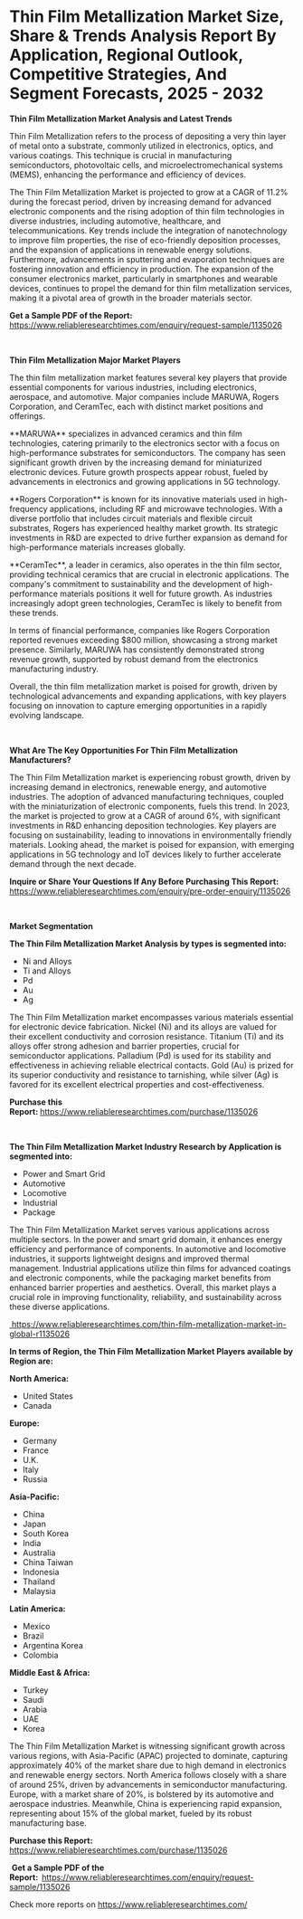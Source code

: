 <p><h1>Thin Film Metallization Market Size, Share & Trends Analysis Report By Application, Regional Outlook, Competitive Strategies, And Segment Forecasts, 2025 - 2032</h1></p><p><strong>Thin Film Metallization Market Analysis and Latest Trends</strong></p>
<p><p>Thin Film Metallization refers to the process of depositing a very thin layer of metal onto a substrate, commonly utilized in electronics, optics, and various coatings. This technique is crucial in manufacturing semiconductors, photovoltaic cells, and microelectromechanical systems (MEMS), enhancing the performance and efficiency of devices. </p><p>The Thin Film Metallization Market is projected to grow at a CAGR of 11.2% during the forecast period, driven by increasing demand for advanced electronic components and the rising adoption of thin film technologies in diverse industries, including automotive, healthcare, and telecommunications. Key trends include the integration of nanotechnology to improve film properties, the rise of eco-friendly deposition processes, and the expansion of applications in renewable energy solutions. Furthermore, advancements in sputtering and evaporation techniques are fostering innovation and efficiency in production. The expansion of the consumer electronics market, particularly in smartphones and wearable devices, continues to propel the demand for thin film metallization services, making it a pivotal area of growth in the broader materials sector.</p></p>
<p><strong>Get a Sample PDF of the Report:&nbsp;</strong> <a href="https://www.reliableresearchtimes.com/enquiry/request-sample/1135026?utm_campaign=2646&utm_medium=2&utm_source=Github&utm_content=ia&utm_term=01042025&utm_id=thin-film-metallization">https://www.reliableresearchtimes.com/enquiry/request-sample/1135026</a></p>
<p>&nbsp;</p>
<p><strong>Thin Film Metallization Major Market Players</strong></p>
<p><p>The thin film metallization market features several key players that provide essential components for various industries, including electronics, aerospace, and automotive. Major companies include MARUWA, Rogers Corporation, and CeramTec, each with distinct market positions and offerings.</p><p>**MARUWA** specializes in advanced ceramics and thin film technologies, catering primarily to the electronics sector with a focus on high-performance substrates for semiconductors. The company has seen significant growth driven by the increasing demand for miniaturized electronic devices. Future growth prospects appear robust, fueled by advancements in electronics and growing applications in 5G technology.</p><p>**Rogers Corporation** is known for its innovative materials used in high-frequency applications, including RF and microwave technologies. With a diverse portfolio that includes circuit materials and flexible circuit substrates, Rogers has experienced healthy market growth. Its strategic investments in R&D are expected to drive further expansion as demand for high-performance materials increases globally.</p><p>**CeramTec**, a leader in ceramics, also operates in the thin film sector, providing technical ceramics that are crucial in electronic applications. The company's commitment to sustainability and the development of high-performance materials positions it well for future growth. As industries increasingly adopt green technologies, CeramTec is likely to benefit from these trends.</p><p>In terms of financial performance, companies like Rogers Corporation reported revenues exceeding $800 million, showcasing a strong market presence. Similarly, MARUWA has consistently demonstrated strong revenue growth, supported by robust demand from the electronics manufacturing industry. </p><p>Overall, the thin film metallization market is poised for growth, driven by technological advancements and expanding applications, with key players focusing on innovation to capture emerging opportunities in a rapidly evolving landscape.</p></p>
<p>&nbsp;</p>
<p><strong>What Are The Key Opportunities For Thin Film Metallization Manufacturers?</strong></p>
<p><p>The Thin Film Metallization market is experiencing robust growth, driven by increasing demand in electronics, renewable energy, and automotive industries. The adoption of advanced manufacturing techniques, coupled with the miniaturization of electronic components, fuels this trend. In 2023, the market is projected to grow at a CAGR of around 6%, with significant investments in R&D enhancing deposition technologies. Key players are focusing on sustainability, leading to innovations in environmentally friendly materials. Looking ahead, the market is poised for expansion, with emerging applications in 5G technology and IoT devices likely to further accelerate demand through the next decade.</p></p>
<p><strong>Inquire or Share Your Questions If Any Before Purchasing This Report:</strong> <a href="https://www.reliableresearchtimes.com/enquiry/pre-order-enquiry/1135026?utm_campaign=2646&utm_medium=2&utm_source=Github&utm_content=ia&utm_term=01042025&utm_id=thin-film-metallization">https://www.reliableresearchtimes.com/enquiry/pre-order-enquiry/1135026</a></p>
<p>&nbsp;</p>
<p><strong>Market Segmentation</strong></p>
<p><strong>The Thin Film Metallization Market Analysis by types is segmented into:</strong></p>
<p><ul><li>Ni and Alloys</li><li>Ti and Alloys</li><li>Pd</li><li>Au</li><li>Ag</li></ul></p>
<p><p>The Thin Film Metallization market encompasses various materials essential for electronic device fabrication. Nickel (Ni) and its alloys are valued for their excellent conductivity and corrosion resistance. Titanium (Ti) and its alloys offer strong adhesion and barrier properties, crucial for semiconductor applications. Palladium (Pd) is used for its stability and effectiveness in achieving reliable electrical contacts. Gold (Au) is prized for its superior conductivity and resistance to tarnishing, while silver (Ag) is favored for its excellent electrical properties and cost-effectiveness.</p></p>
<p><strong>Purchase this Report:&nbsp;</strong><a href="https://www.reliableresearchtimes.com/purchase/1135026?utm_campaign=2646&utm_medium=2&utm_source=Github&utm_content=ia&utm_term=01042025&utm_id=thin-film-metallization">https://www.reliableresearchtimes.com/purchase/1135026</a></p>
<p>&nbsp;</p>
<p><strong>The Thin Film Metallization Market Industry Research by Application is segmented into:</strong></p>
<p><ul><li>Power and Smart Grid</li><li>Automotive</li><li>Locomotive</li><li>Industrial</li><li>Package</li></ul></p>
<p><p>The Thin Film Metallization Market serves various applications across multiple sectors. In the power and smart grid domain, it enhances energy efficiency and performance of components. In automotive and locomotive industries, it supports lightweight designs and improved thermal management. Industrial applications utilize thin films for advanced coatings and electronic components, while the packaging market benefits from enhanced barrier properties and aesthetics. Overall, this market plays a crucial role in improving functionality, reliability, and sustainability across these diverse applications.</p></p>
<p><a href="https://www.reliableresearchtimes.com/thin-film-metallization-market-in-global-r1135026?utm_campaign=2646&utm_medium=2&utm_source=Github&utm_content=ia&utm_term=01042025&utm_id=thin-film-metallization">&nbsp;https://www.reliableresearchtimes.com/thin-film-metallization-market-in-global-r1135026</a></p>
<p><strong>In terms of Region, the Thin Film Metallization Market Players available by Region are:</strong></p>
<p>
    <p> <strong> North America: </strong>
        <ul>
            <li>United States</li>
            <li>Canada</li>
        </ul>
        </p> 
    <p> <strong> Europe: </strong>
        <ul>
            <li>Germany</li>
            <li>France</li>
            <li>U.K.</li>
            <li>Italy</li>
            <li>Russia</li>
        </ul>
        </p> 
    <p> <strong> Asia-Pacific: </strong>
        <ul>
            <li>China</li>
            <li>Japan</li>
            <li>South Korea</li>
            <li>India</li>
            <li>Australia</li>
            <li>China Taiwan</li>
            <li>Indonesia</li>
            <li>Thailand</li>
            <li>Malaysia</li>
        </ul>
        </p> 
    <p> <strong> Latin America: </strong>
        <ul>
            <li>Mexico</li>
            <li>Brazil</li>
            <li>Argentina Korea</li>
            <li>Colombia</li>
        </ul>
        </p> 
    <p> <strong> Middle East & Africa: </strong>
        <ul>
            <li>Turkey</li>
            <li>Saudi</li>
            <li>Arabia</li>
            <li>UAE</li>
            <li>Korea</li>
        </ul>
    </p>
    </p>
<p><p>The Thin Film Metallization Market is witnessing significant growth across various regions, with Asia-Pacific (APAC) projected to dominate, capturing approximately 40% of the market share due to high demand in electronics and renewable energy sectors. North America follows closely with a share of around 25%, driven by advancements in semiconductor manufacturing. Europe, with a market share of 20%, is bolstered by its automotive and aerospace industries. Meanwhile, China is experiencing rapid expansion, representing about 15% of the global market, fueled by its robust manufacturing base.</p></p>
<p><strong>Purchase this Report: </strong><a href="https://www.reliableresearchtimes.com/purchase/1135026?utm_campaign=2646&utm_medium=2&utm_source=Github&utm_content=ia&utm_term=01042025&utm_id=thin-film-metallization">https://www.reliableresearchtimes.com/purchase/1135026</a></p>
<p>&nbsp;<strong>Get a Sample PDF of the Report:&nbsp;&nbsp;</strong><a href="https://www.reliableresearchtimes.com/enquiry/request-sample/1135026?utm_campaign=2646&utm_medium=2&utm_source=Github&utm_content=ia&utm_term=01042025&utm_id=thin-film-metallization">https://www.reliableresearchtimes.com/enquiry/request-sample/1135026</a></p>
<p><strong></strong></p>
<p>Check more reports on <a href="https://www.reliableresearchtimes.com/?utm_campaign=2646&utm_medium=2&utm_source=Github&utm_content=ia&utm_term=01042025&utm_id=thin-film-metallization">https://www.reliableresearchtimes.com/</a></p>
